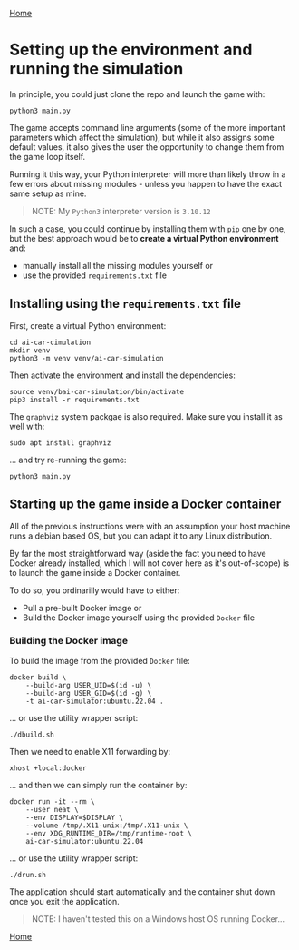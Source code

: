 [Home](README.md)

# Setting up the environment and running the simulation

In principle, you could just clone the repo and launch the game with:

```shell
python3 main.py
```

The game accepts command line arguments (some of the more important parameters which affect
the simulation), but while it also assigns some default values, it also gives the user the
opportunity to change them from the game loop itself.

Running it this way, your Python interpreter will more than likely throw in a few errors
about missing modules - unless you happen to have the exact same setup as mine.

> NOTE: My `Python3` interpreter version is `3.10.12`

In such a case, you could continue by installing them with `pip` one by one, but the best
approach would be to **create a virtual Python environment** and:

- manually install all the missing modules yourself or
- use the provided `requirements.txt` file

## Installing using the `requirements.txt` file

First, create a virtual Python environment:

```shell
cd ai-car-cimulation
mkdir venv
python3 -m venv venv/ai-car-simulation
```

Then activate the environment and install the dependencies:

```shell
source venv/bai-car-simulation/bin/activate
pip3 install -r requirements.txt
```

The `graphviz` system packgae is also required. Make sure you install it as well with:

```shell
sudo apt install graphviz
```

... and try re-running the game:

```shell
python3 main.py
```

## Starting up the game inside a Docker container

All of the previous instructions were with an assumption your host machine runs a debian based
OS, but you can adapt it to any Linux distribution.

By far the most straightforward way (aside the fact you need to have Docker already installed,
which I will not cover here as it's out-of-scope) is to launch the game inside a Docker container.

To do so, you ordinarilly would have to either:

- Pull a pre-built Docker image or
- Build the Docker image yourself using the provided `Docker` file

### Building the Docker image

To build the image from the provided `Docker` file:

```shell
docker build \
    --build-arg USER_UID=$(id -u) \
    --build-arg USER_GID=$(id -g) \
    -t ai-car-simulator:ubuntu.22.04 .
```

... or use the utility wrapper script:

```shell
./dbuild.sh
```

Then we need to enable X11 forwarding by:

```shell
xhost +local:docker
```

... and then we can simply run the container by:

```shell
docker run -it --rm \
    --user neat \
    --env DISPLAY=$DISPLAY \
    --volume /tmp/.X11-unix:/tmp/.X11-unix \
    --env XDG_RUNTIME_DIR=/tmp/runtime-root \
    ai-car-simulator:ubuntu.22.04
```

... or use the utility wrapper script:

```shell
./drun.sh
```

The application should start automatically and the container shut down once you exit the application.

> NOTE: I haven't tested this on a Windows host OS running Docker... 

[Home](README.md)
